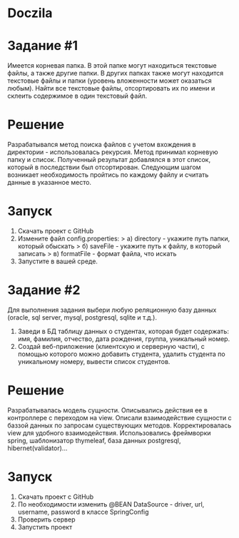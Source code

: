 # Doczila

# Задание #1

Имеется корневая папка. В этой папке могут находиться текстовые файлы, а также другие папки. В других папках также могут находится текстовые файлы и папки (уровень вложенности может оказаться любым). Найти все текстовые файлы, отсортировать их по имени и склеить содержимое в один текстовый файл.

# Решение

Разрабатывался метод поиска файлов с учетом вхождения в директории - использовалась рекурсия. Метод принимал корневую папку и список. Полученный результат добавлялся в этот список, который в последствии был отсортирован. Следующим шагом возникает необходимость пройтись по каждому файлу и считать данные в указанное место.

# Запуск

1. Скачать проект с GitHub
2. Измените файл config.properties:
                                 > a) directory - укажите путь папки, который обыскать
                                 > б) saveFile - укажите путь к файлу, в который записать
                                 > в) formatFile - формат файла, что искать
3. Запустите в вашей среде. 

# Задание #2

Для выполнения задания выбери любую реляционную базу данных (oracle, sql server, mysql, postgresql, sqlite и т.д.).
1. Заведи в БД таблицу данных о студентах, которая будет содержать: имя, фамилия, отчество, дата рождения, группа, уникальный номер.
2. Создай веб-приложение (клиентскую и серверную части), с помощью которого можно добавить студента, удалить студента по уникальному номеру, вывести список студентов.

# Решение 

Разрабатывалась модель сущности. Описывались действия ее в контроллере с переходом на view. Описали взаимодействие сущности с баззой данных по запросам существующих методов. Корректировалась view для удобного взаимодействия. Использовались фреймворки spring, шаблонизатор thymeleaf, база данных postgresql, hibernet(validator)...

# Запуск

1. Скачать проект с GitHub
2. По необходимости изменить @BEAN DataSource - driver, url, username, password в классе SpringConfig
3. Проверить сервер
4. Запустить проект
